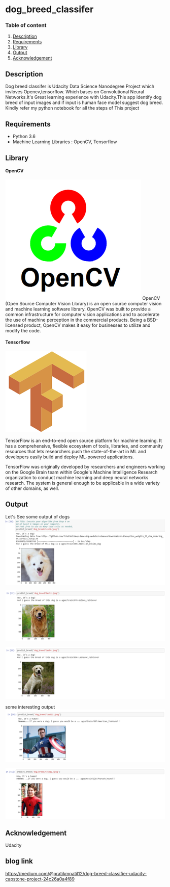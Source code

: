 # dog_breed_classifer

### Table of content
1. [Description](#description)
2. [Requirements](#requirements)
3. [Library](#library)
4. [Output](#output)
5. [Acknowledgement](#acknowledgement)

<a name="description"></a>
## Description
Dog breed classifer is Udacity Data Science Nanodegree Project which invloves Opencv,tensorflow. Which bases on Convolutional Neural Networks.It's Great learning experience with Udacity.This app identify dog breed of input images and if input is human face model suggest dog breed.
Kindly refer my python notebook for all the steps of This project

<a name="requirements"></a>
## Requirements
* Python 3.6
* Machine Learning Libraries : OpenCV, Tensorflow

<a name="library"></a>
## Library

#### OpenCV 
![](output/opencv.png)
OpenCV (Open Source Computer Vision Library) is an open source computer vision and machine learning software library. OpenCV was built to provide a common infrastructure for computer vision applications and to accelerate the use of machine perception in the commercial products. Being a BSD-licensed product, OpenCV makes it easy for businesses to utilize and modify the code.


#### Tensorflow
![](output/tensorflow.png)

TensorFlow is an end-to-end open source platform for machine learning. It has a comprehensive, flexible ecosystem of tools, libraries, and community resources that lets researchers push the state-of-the-art in ML and developers easily build and deploy ML-powered applications.

TensorFlow was originally developed by researchers and engineers working on the Google Brain team within Google's Machine Intelligence Research organization to conduct machine learning and deep neural networks research. The system is general enough to be applicable in a wide variety of other domains, as well.

## Output
Let's See some output of dogs 
![](output/output1.PNG)

![](output/output2.PNG)

![](output/output3.PNG)

some interesting output
![](output/output4.PNG)

![](output/output5.PNG)

<a name="acknowledgement"></a>
## Acknowledgement

Udacity

## blog link 
https://medium.com/@pratikmpatil12/dog-breed-classifier-udacity-capstone-project-24c26a0a4f89
